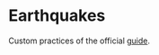 # Earthquakes

Custom practices of the official [guide](https://developer.apple.com/tutorials/app-dev-training/getting-started-with-earthquakes).